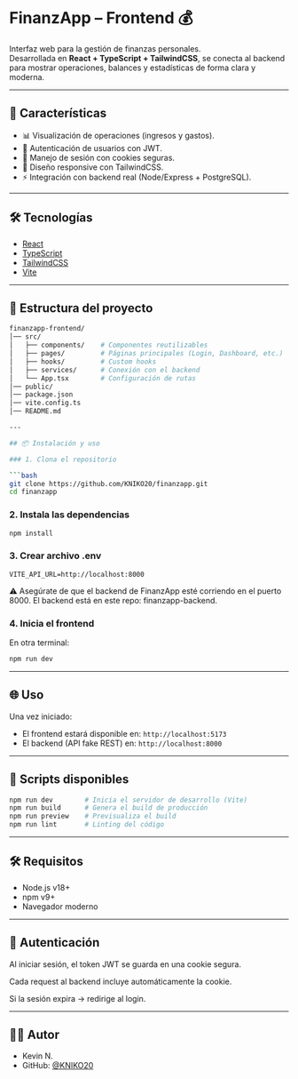 # FinanzApp – Frontend 💰  

Interfaz web para la gestión de finanzas personales.  
Desarrollada en **React + TypeScript + TailwindCSS**, se conecta al backend para mostrar operaciones, balances y estadísticas de forma clara y moderna.  

---

## 🚀 Características  

- 📊 Visualización de operaciones (ingresos y gastos).  
- 🔐 Autenticación de usuarios con JWT.  
- 🍪 Manejo de sesión con cookies seguras.  
- 📱 Diseño responsive con TailwindCSS.  
- ⚡ Integración con backend real (Node/Express + PostgreSQL).  

---

## 🛠️ Tecnologías  

- [React](https://react.dev/)  
- [TypeScript](https://www.typescriptlang.org/)  
- [TailwindCSS](https://tailwindcss.com/)  
- [Vite](https://vitejs.dev/)  

---

## 📂 Estructura del proyecto  

```bash
finanzapp-frontend/
│── src/
│   ├── components/    # Componentes reutilizables
│   ├── pages/         # Páginas principales (Login, Dashboard, etc.)
│   ├── hooks/         # Custom hooks
│   ├── services/      # Conexión con el backend
│   └── App.tsx        # Configuración de rutas
│── public/
│── package.json
│── vite.config.ts
│── README.md

---

## 📦 Instalación y uso

### 1. Clona el repositorio

```bash
git clone https://github.com/KNIKO20/finanzapp.git
cd finanzapp
```

### 2. Instala las dependencias

```bash
npm install
```

### 3. Crear archivo .env

```.env
VITE_API_URL=http://localhost:8000
```
⚠️ Asegúrate de que el backend de FinanzApp esté corriendo en el puerto 8000.
El backend está en este repo: finanzapp-backend.

### 4. Inicia el frontend

En otra terminal:

```bash
npm run dev
```

---

## 🌐 Uso

Una vez iniciado:

- El frontend estará disponible en: `http://localhost:5173`
- El backend (API fake REST) en: `http://localhost:8000`

---

## 🧪 Scripts disponibles

```bash
npm run dev        # Inicia el servidor de desarrollo (Vite)
npm run build      # Genera el build de producción
npm run preview    # Previsualiza el build
npm run lint       # Linting del código
```

---

## 🛠 Requisitos

- Node.js v18+
- npm v9+
- Navegador moderno

---

## 🔐 Autenticación
Al iniciar sesión, el token JWT se guarda en una cookie segura.

Cada request al backend incluye automáticamente la cookie.

Si la sesión expira → redirige al login.

---

## 🧑‍💻 Autor

- Kevin N.  
- GitHub: [@KNIKO20](https://github.com/KNIKO20)
